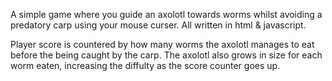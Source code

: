 A simple game where you guide an axolotl towards worms whilst avoiding a predatory carp using your mouse curser. All written in html & javascript.

Player score is countered by how many worms the axolotl manages to eat before the being caught by the carp. The axolotl also grows in size for each worm eaten, increasing the diffulty as the score counter goes up.
